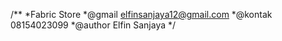 /**
  *Fabric Store
  *@gmail elfinsanjaya12@gmail.com
  *@kontak 08154023099
  *@author Elfin Sanjaya 
*/
